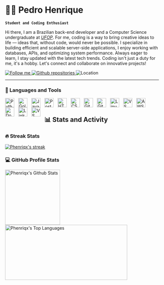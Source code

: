 # 🏄‍♂️ Pedro Henrique

**`Student and Coding Enthusiast`**

Hi there, I am a Brazilian back-end developer and a Computer Science undergraduate at *<a href='https://ufop.br/'>UFOP</a>*. For me, coding is a way to bring creative ideas to life — ideas that, without code, would never be possible. I specialize in building efficient and scalable server-side applications, I enjoy working with databases, APIs, and optimizing system performance. Always eager to learn, I stay updated with the latest tech trends. Coding isn't just a duty for me, it's a hobby. Let's connect and collaborate on innovative projects!

<p align='left'>
  <a href='https://github.com/Phenriqx'>
    <img alt='Follow me' title='Follow me'src='https://custom-icon-badges.demolab.com/github/followers/Phenriqx?color=236ad3&labelColor=1155ba&style=for-the-badge&logo=person-add&label=Follow&logoColor=white'>
  </a>
  <a href='https://github.com/Phenriqx?tab=repositories'>
    <img alt='Github repositories' title='Check my GitHub repositories' src='https://custom-icon-badges.demolab.com/badge/-My%20Repos-red?style=for-the-badge&logoColor=white&logo=repo'>
  </a>
  <img alt='Location' title='Location' src='https://custom-icon-badges.demolab.com/badge/Minas Gerais-BRA-yellow?style=for-the-badge&logo=location&logoColor=white'>
</p>
<hr>

### 🧰 Languages and Tools

<img align="left" alt="Python" width="30px" style="padding-right:10px;" src="https://cdn.jsdelivr.net/gh/devicons/devicon@latest/icons/python/python-original.svg" />
<img align="left" alt="Golang" width="30px" style="padding-right:10px;" src="https://cdn.jsdelivr.net/gh/devicons/devicon@latest/icons/go/go-original-wordmark.svg" />
<img align="left" alt="JavaScript" width="30px" style="padding-right:10px;" src="https://cdn.jsdelivr.net/gh/devicons/devicon@latest/icons/javascript/javascript-original.svg" />
<img align="left" alt="PostgreSQL" width="30px" style="padding-right:10px;" src="https://cdn.jsdelivr.net/gh/devicons/devicon@latest/icons/postgresql/postgresql-original.svg" />
<img align="left" alt="HTML" width="30px" style="padding-right:10px;" src="https://cdn.jsdelivr.net/gh/devicons/devicon@latest/icons/html5/html5-original.svg" />
<img align="left" alt="CSS" width="30px" style="padding-right:10px;" src="https://cdn.jsdelivr.net/gh/devicons/devicon@latest/icons/css3/css3-original.svg" />
<img align="left" alt="GitHub" width="30px" style="padding-right:10px;" src="https://cdn.jsdelivr.net/gh/devicons/devicon/icons/github/github-original.svg" />
<img align="left" alt="Git" width="30px" style="padding-right:10px;" src="https://cdn.jsdelivr.net/gh/devicons/devicon@latest/icons/git/git-original.svg" />
<img align="left" alt="Linux" width="30px" style="padding-right:10px;" src="https://cdn.jsdelivr.net/gh/devicons/devicon@latest/icons/linux/linux-original.svg" />
<img align="left" alt="VS Code" width="30px" style="padding-right:10px;" src="https://cdn.jsdelivr.net/gh/devicons/devicon@latest/icons/neovim/neovim-original.svg" />
<img align="left" alt="AWS" width="30px" style="padding-right:10px;" src="https://cdn.jsdelivr.net/gh/devicons/devicon@latest/icons/amazonwebservices/amazonwebservices-original-wordmark.svg" />
<img align="left" alt="Docker" width="30px" style="padding-right:10px;" src="https://cdn.jsdelivr.net/gh/devicons/devicon@latest/icons/docker/docker-original.svg" />
<img align="left" alt="Linkedin" width="30px" style="padding-right:10px;" src="https://cdn.jsdelivr.net/gh/devicons/devicon@latest/icons/linkedin/linkedin-original.svg" />
<img align="left" alt="VS Code" width="30px" style="padding-right:10px;" src="https://cdn.jsdelivr.net/gh/devicons/devicon@latest/icons/vscode/vscode-original.svg" />


<br>

#


  <summary><h2>📊 Stats and Activity</h2></summary>

  <h3>🔥 Streak Stats</h3>

  <p>
    <a href="https://github.com/DenverCoder1/github-readme-streak-stats">
      <img title="🔥 Phenriqx's streak" alt="Phenriqx's streak" src="https://github-readme-streak-stats-eight.vercel.app/?user=Phenriqx&theme=monokai-metallian&hide_border=true&short_numbers=true"/>
    </a>
  </p>

  <h3>💻 GitHub Profile Stats</h3>

  <a href="https://github.com/anuraghazra/github-readme-stats"><img alt="Phenriqx's Github Stats" src="https://denvercoder1-github-readme-stats.vercel.app/api/?username=Phenriqx&show_icons=true&include_all_commits=true&count_private=true&theme=react&hide_border=true&bg_color=1F222E&title_color=F85D7F&icon_color=F8D866" height="180px"/></a>
  <a href="https://github.com/anuraghazra/github-readme-stats"><img alt="Phenriqx's Top Languages" src="https://denvercoder1-github-readme-stats.vercel.app/api/top-langs/?username=Phenriqx&langs_count=8&layout=compact&theme=react&hide_border=true&bg_color=1F222E&title_color=F85D7F&icon_color=F8D866&hide=Jupyter%20Notebook,Roff" height="180px" width='400px'/></a>
  <br/>
  
#

<!---<details>
<summary><h3>👨‍💻 Phenriqx's Coding Journey</h3></summary>
